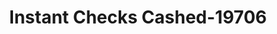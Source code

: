 ---
f_zip-code: 1702
f_state-code: MA
title: Instant Checks Cashed-19706
f_phone: 508-872-8784
f_city-only: Framingham
f_address: 380 Waverly Street Framingha
f_location-unique-id: '19706'
slug: instant-checks-cashed-19706
updated-on: '2024-05-30T13:46:58.046Z'
created-on: '2024-05-30T13:36:59.803Z'
published-on: '2024-05-30T13:54:32.469Z'
f_city-state: cms/city/framingham-ma.md
f_company: cms/company/instant-checks-cashed.md
f_state: cms/state/massachusetts.md
layout: '[payday-loan].html'
tags: payday-loan
---